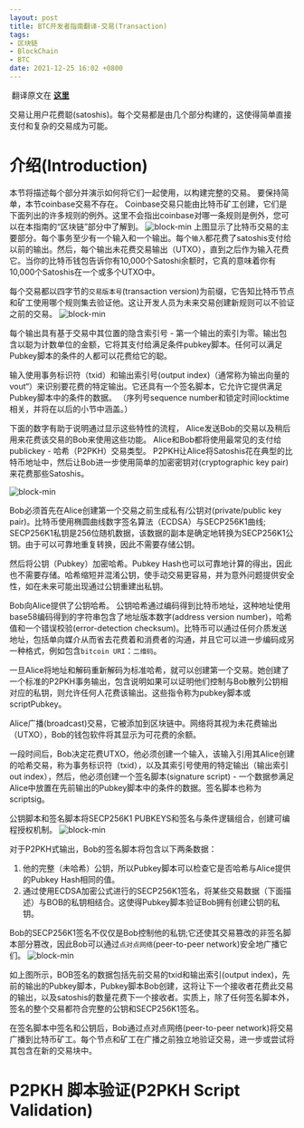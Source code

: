 ```yaml
---
layout: post
title: BTC开发者指南翻译-交易(Transaction)
tags: 
- 区块链
- BlockChain
- BTC
date: 2021-12-25 16:02 +0800
---
```

​		翻译原文在 [**这里**](https://developer.bitcoin.org/devguide/transactions.html)


交易让用户花费聪(satoshis)。每个交易都是由几个部分构建的，这使得简单直接支付和复杂的交易成为可能。

# 介绍(Introduction)
本节将描述每个部分并演示如何将它们一起使用，以构建完整的交易。
要保持简单，本节coinbase交易不存在。 Coinbase交易只能由比特币矿工创建，它们是下面列出的许多规则的例外。这里不会指出coinbase对哪一条规则是例外，您可以在本指南的“区块链”部分中了解到。
<img src="https://developer.bitcoin.org/_images/en-tx-overview.svg" alt="block-min" />
上图显示了比特币交易的主要部分。每个事务至少有一个输入和一个输出。每个`输入`都花费了satoshis支付给以前的输出。然后，每个输出未花费交易输出（UTXO），直到之后作为输入花费它。当你的比特币钱包告诉你有10,000个Satoshi余额时，它真的意味着你有10,000个Satoshis在一个或多个UTXO中。

每个交易都以四字节的`交易版本号`(transaction version)为前缀，它告知比特币节点和矿工使用哪个规则集去验证他。这让开发人员为未来交易创建新规则可以不验证之前的交易。
<img src="https://developer.bitcoin.org/_images/en-tx-overview-spending.svg" alt="block-min" />

每个输出具有基于交易中其位置的隐含索引号 - 第一个输出的索引为零。输出包含以聪为计数单位的金额，它将其支付给满足条件pubkey脚本。任何可以满足Pubkey脚本的条件的人都可以花费给它的聪。

输入使用事务标识符（txid）和输出索引号(output index)（通常称为输出向量的vout“）来识别要花费的特定输出。它还具有一个签名脚本，它允许它提供满足Pubkey脚本中的条件的数据。 （序列号sequence number和锁定时间locktime相关，并将在以后的小节中涵盖。）

下面的数字有助于说明通过显示这些特性的流程， Alice发送Bob的交易以及稍后用来花费该交易的Bob来使用这些功能。 Alice和Bob都将使用最常见的支付给publickey - 哈希（P2PKH）交易类型。 P2PKH让Alice将Satoshis花在典型的比特币地址中，然后让Bob进一步使用简单的加密密钥对(cryptographic key pair)来花费那些Satoshis。

<img src="https://developer.bitcoin.org/_images/en-creating-p2pkh-output.svg" alt="block-min" />

Bob必须首先在Alice创建第一个交易之前生成私有/公钥对(private/public key pair)。比特币使用椭圆曲线数字签名算法（ECDSA）与SECP256K1曲线; SECP256K1私钥是256位随机数据，该数据的副本是确定地转换为SECP256K1公钥。由于可以可靠地重复转换，因此不需要存储公钥。

然后将公钥（Pubkey）加密哈希。Pubkey Hash也可以可靠地计算的得出，因此也不需要存储。哈希缩短并混淆公钥，使手动交易更容易，并为意外问题提供安全性，如在未来可能出现通过公钥重建出私钥。

Bob向Alice提供了公钥哈希。 公钥哈希通过编码得到比特币地址，这种地址使用base58编码得到的字符串包含了地址版本数字(address version number)，哈希值和一个错误校验(error-detection checksum)。比特币可以通过任何介质发送地址，包括单向媒介从而省去花费着和消费者的沟通，并且它可以进一步编码成另一种格式，例如包含`bitcoin URI`：`二维码`。

一旦Alice将地址和解码重新解码为标准哈希，就可以创建第一个交易。她创建了一个标准的P2PKH事务输出，包含说明如果可以证明他们控制与Bob散列公钥相对应的私钥，则允许任何人花费该输出。这些指令称为pubkey脚本或scriptPubkey。

Alice广播(broadcast)交易，它被添加到区块链中。网络将其视为未花费输出（UTXO），Bob的钱包软件将其显示为可花费的余额。

一段时间后，Bob决定花费UTXO，他必须创建一个输入，该输入引用其Alice创建的哈希交易，称为事务标识符（txid），以及其索引号使用的特定输出（输出索引out index），然后，他必须创建一个签名脚本(signature script) - 一个数据参满足Alice中放置在先前输出的Pubkey脚本中的条件的数据。签名脚本也称为scriptsig。

公钥脚本和签名脚本将SECP256K1 PUBKEYS和签名与条件逻辑组合，创建可编程授权机制。
<img src="https://developer.bitcoin.org/_images/en-unlocking-p2pkh-output.svg" alt="block-min" />

对于P2PKH式输出，Bob的签名脚本将包含以下两条数据：
1. 他的完整（未哈希）公钥，所以Pubkey脚本可以检查它是否哈希与Alice提供的Pubkey Hash相同的值。
2. 通过使用ECDSA加密公式进行的SECP256K1签名，将某些交易数据（下面描述）与BOB的私钥相结合。这使得Pubkey脚本验证Bob拥有创建公钥的私钥。

Bob的SECP256K1签名不仅仅是Bob控制他的私钥;它还使其交易篡改的非签名脚本部分篡改，因此Bob可以通过`点对点网络`(peer-to-peer network)安全地广播它们。
<img src="https://developer.bitcoin.org/_images/en-signing-output-to-spend.svg" alt="block-min" />

如上图所示，BOB签名的数据包括先前交易的txid和输出索引(output index)，先前的输出的Pubkey脚本，Pubkey脚本Bob创建，这将让下一个接收者花费此交易的输出，以及satoshis的数量花费下一个接收者。实质上，除了任何签名脚本外，签名的整个交易都符合完整的公钥和SECP256K1签名。

在签名脚本中签名和公钥后，Bob通过点对点网络(peer-to-peer network)将交易广播到比特币矿工。每个节点和矿工在广播之前独立地验证交易，进一步或尝试将其包含在新的交易块中。

# P2PKH 脚本验证(P2PKH Script Validation)

